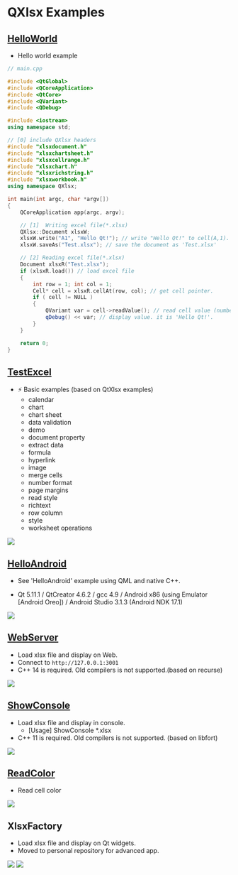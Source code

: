 # QXlsx Examples

## [HelloWorld](https://github.com/QtExcel/QXlsx/tree/master/HelloWorld)

- Hello world example

```cpp
// main.cpp

#include <QtGlobal>
#include <QCoreApplication>
#include <QtCore>
#include <QVariant>
#include <QDebug>

#include <iostream>
using namespace std;

// [0] include QXlsx headers 
#include "xlsxdocument.h"
#include "xlsxchartsheet.h"
#include "xlsxcellrange.h"
#include "xlsxchart.h"
#include "xlsxrichstring.h"
#include "xlsxworkbook.h"
using namespace QXlsx;

int main(int argc, char *argv[])
{
    QCoreApplication app(argc, argv);

    // [1]  Writing excel file(*.xlsx)
    QXlsx::Document xlsxW;
    xlsxW.write("A1", "Hello Qt!"); // write "Hello Qt!" to cell(A,1). it's shared string.
    xlsxW.saveAs("Test.xlsx"); // save the document as 'Test.xlsx'

    // [2] Reading excel file(*.xlsx)
    Document xlsxR("Test.xlsx"); 
    if (xlsxR.load()) // load excel file
    { 
        int row = 1; int col = 1;
        Cell* cell = xlsxR.cellAt(row, col); // get cell pointer.
        if ( cell != NULL )
        {
            QVariant var = cell->readValue(); // read cell value (number(double), QDateTime, QString ...)
            qDebug() << var; // display value. it is 'Hello Qt!'.
        }
    }

    return 0;
}
```

## [TestExcel](https://github.com/QtExcel/QXlsx/tree/master/TestExcel)

- :zap: Basic examples (based on QtXlsx examples)
    - calendar
    - chart
    - chart sheet
    - data validation
    - demo
    - document property
    - extract data
    - formula
    - hyperlink
    - image
    - merge cells
    - number format
    - page margins
    - read style
    - richtext
    - row column
    - style
    - worksheet operations

![](markdown.data/testexcel.png)

## [HelloAndroid](https://github.com/QtExcel/QXlsx/tree/master/HelloAndroid)

- See 'HelloAndroid' example using QML and native C++.

- Qt 5.11.1 / QtCreator 4.6.2 / gcc 4.9 / Android x86 (using Emulator [Android Oreo]) / Android Studio 3.1.3 (Android NDK 17.1)

![](markdown.data/android.jpg)

## [WebServer](https://github.com/QtExcel/QXlsx/tree/master/WebServer)
- Load xlsx file and display on Web.
- Connect to `http://127.0.0.1:3001`
- C++ 14 is required. Old compilers is not supported.(based on recurse)

![](markdown.data/webserver.png)

## [ShowConsole](https://github.com/QtExcel/QXlsx/tree/master/ShowConsole)
- Load xlsx file and display in console.
  - [Usage] ShowConsole *.xlsx
- C++ 11 is required. Old compilers is not supported. (based on libfort)

![](markdown.data/show-console.jpg)

## [ReadColor](https://github.com/QtExcel/QXlsx/tree/master/ReadColor) 
- Read cell color

![](markdown.data/read-color.jpg)

## XlsxFactory 
- Load xlsx file and display on Qt widgets. 
- Moved to personal repository for advanced app.

![](markdown.data/copycat.png)
![](markdown.data/copycat2.jpg)
